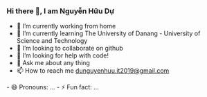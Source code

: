 ### Hi there 👋, I am Nguyễn Hữu Dự

<!--
**dunguyen-3112/dunguyen-3112** is a ✨ _special_ ✨ repository because its `README.md` (this file) appears on your GitHub profile.

Here are some ideas to get you started:
-->
- 🔭 I’m currently working from home
- 🌱 I’m currently learning The University of Danang - University of Science and Technology
- 👯 I’m looking to collaborate on github
- 🤔 I’m looking for help with code!
- 💬 Ask me about any thing
- 📫 How to reach me dunguyenhuu.it2019@gmail.com
<!-->
- 😄 Pronouns: ...
- ⚡ Fun fact: ...

